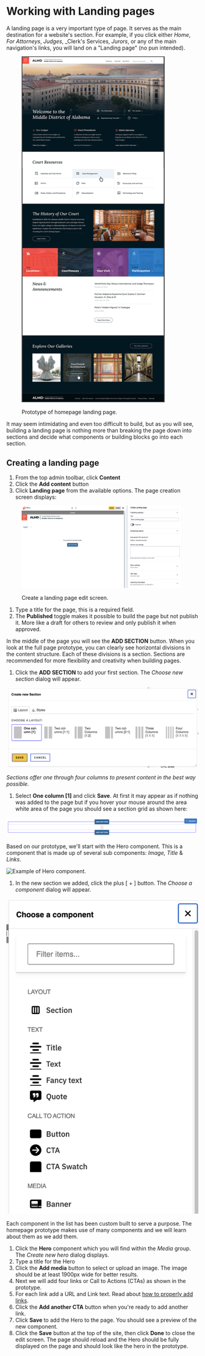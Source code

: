 # Working with Landing pages

A landing page is a very important type of page. It serves as the main destination for a website's section. For example, if you click either _Home_, _For Attorneys_, _Judges_, \_Clerk's Services, _Jurors_, or any of the main navigation's links, you will land on a "Landing page" (no pun intended).

<figure><img src="../.gitbook/assets/landing.jpg" alt="" width="375"><figcaption><p>Prototype of homepage landing page.</p></figcaption></figure>

It may seem intimidating and even too difficult to build, but as you will see, building a landing page is nothing more than breaking the page down into sections and decide what components or building blocks go into each section.

## Creating a landing page

1. From the top admin toolbar, click **Content**
2. Click the **Add content** button
3. Click **Landing page** from the available options. The page creation screen displays:

<figure><img src="../.gitbook/assets/landing1.png" alt="Screenshot of edit screen for creating a landing page."><figcaption><p>Create a landing page edit screen.</p></figcaption></figure>

1. Type a title for the page, this is a required field.
2. The **Published** toggle makes it possible to build the page but not publish it. More like a draft for others to review and only publish it when approved.

In the middle of the page you will see the **ADD SECTION** button. When you look at the full page prototype, you can clearly see horizontal divisions in the content structure. Each of these divisions is a section. Sections are recommended for more flexibility and creativity when building pages.

1. Click the **ADD SECTION** to add your first section. The _Choose new section_ dialog will appear.

![Adding a section to a page.](../.gitbook/assets/choose-section.png)

_Sections offer one through four columns to present content in the best way possible._

1. Select **One column \[1]** and click **Save**. At first it may appear as if nothing was added to the page but if you hover your mouse around the area white area of the page you should see a section grid as shown here:

![Adding components within a section.](../.gitbook/assets/section-grid.png)

Based on our prototype, we'll start with the Hero component. This is a component that is made up of several sub components: _Image, Title_ & _Links_.

![Example of Hero component.](../.gitbook/assets/hero.png)

1. In the new section we added, click the plus \[ + ] button. The _Choose a component_ dialog will appear.

![Choosing a component to add to a section.](../.gitbook/assets/comp.png)

Each component in the list has been custom built to serve a purpose. The homepage prototype makes use of many components and we will learn about them as we add them.

1. Click the **Hero** component which you will find within the _Media_ group. The _Create new hero_ dialog displays.
2. Type a title for the Hero
3. Click the **Add media** button to select or upload an image. The image should be at least 1900px wide for better results.
4. Next we will add four links or Call to Actions (CTAs) as shown in the prototype.
5. For each link add a URL and Link text. Read about [how to properly add links](links.md).
6. Click the **Add another CTA** button when you're ready to add another link.
7. Click **Save** to add the Hero to the page. You should see a preview of the new component.
8. Click the **Save** button at the top of the site, then click **Done** to close the edit screen. The page should reload and the Hero should be fully displayed on the page and should look like the hero in the prototype.
